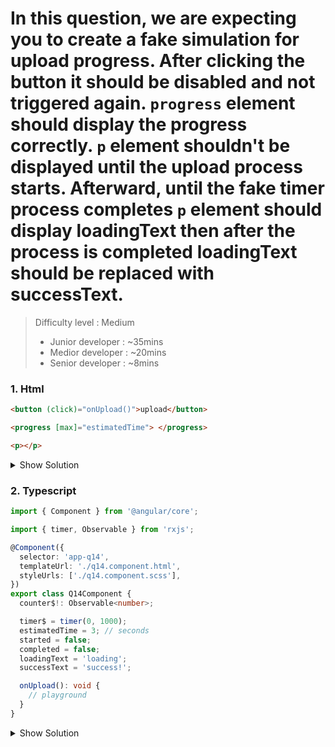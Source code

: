  
# In this question, we are expecting you to create a fake simulation for upload progress. After clicking the button it should be disabled and not triggered again. `progress` element should display the progress correctly. `p` element shouldn't be displayed until the upload process starts. Afterward, until the fake timer process completes `p` element should display loadingText then after the process is completed loadingText should be replaced with successText.  

>Difficulty level : Medium 
> - Junior developer : ~35mins 
> - Medior developer : ~20mins 
> - Senior developer : ~8mins

### 1. Html

```html
<button (click)="onUpload()">upload</button>

<progress [max]="estimatedTime"> </progress>

<p></p>
```

<details>
<summary>Show Solution</summary>
<p>

```html
<button [disabled]="started" (click)="onUpload()">upload</button>

<progress [value]="counter$ | async" [max]="estimatedTime"> </progress>

<ng-container *ngIf="started">
  <p>{{completed ? successText : loadingText}}</p>
</ng-container>
```

</p>
</details>


### 2. Typescript

```typescript
import { Component } from '@angular/core';

import { timer, Observable } from 'rxjs';

@Component({
  selector: 'app-q14',
  templateUrl: './q14.component.html',
  styleUrls: ['./q14.component.scss'],
})
export class Q14Component {
  counter$!: Observable<number>;

  timer$ = timer(0, 1000);
  estimatedTime = 3; // seconds
  started = false;
  completed = false;
  loadingText = 'loading';
  successText = 'success!';

  onUpload(): void {
    // playground
  }
}
```

<details>
<summary>Show Solution</summary>
<p>

```typescript
import { Component } from '@angular/core';

import { timer, Observable } from 'rxjs';
import { takeWhile, tap } from 'rxjs/operators';

@Component({
  selector: 'app-q14',
  templateUrl: './q14.component.html',
  styleUrls: ['./q14.component.scss'],
})
export class Q14Component {
  counter$!: Observable<number>;

  timer$ = timer(0, 1000);
  estimatedTime = 3; // seconds
  started = false;
  completed = false;
  loadingText = 'loading';
  successText = 'success!';

  onUpload(): void {
    this.started = true;
    this.counter$ = this.timer$.pipe(
      takeWhile((val) => val <= this.estimatedTime),
      tap((value: number) => {
        if (value === this.estimatedTime) {
          this.completed = true;
        } else {
          this.completed = false;
        }
      })
    );
  }
}
```

</p>
</details>
 